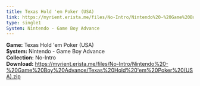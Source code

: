 ```yaml
---
title: Texas Hold 'em Poker (USA)
link: https://myrient.erista.me/files/No-Intro/Nintendo%20-%20Game%20Boy%20Advance/Texas%20Hold%20'em%20Poker%20(USA).zip
type: single1
System: Nintendo - Game Boy Advance
---
```

<b>Game:</b> Texas Hold 'em Poker (USA)<br>
<b>System:</b> Nintendo - Game Boy Advance<br>
<b>Collection:</b> No-Intro<br>
<b>Download:</b> https://myrient.erista.me/files/No-Intro/Nintendo%20-%20Game%20Boy%20Advance/Texas%20Hold%20'em%20Poker%20(USA).zip